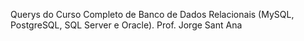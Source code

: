 Querys do Curso Completo de Banco de Dados Relacionais (MySQL, PostgreSQL, SQL Server e Oracle).
Prof. Jorge Sant Ana 
